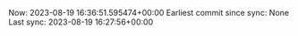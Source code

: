 Now: 2023-08-19 16:36:51.595474+00:00 Earliest commit since sync: None Last sync: 2023-08-19 16:27:56+00:00
